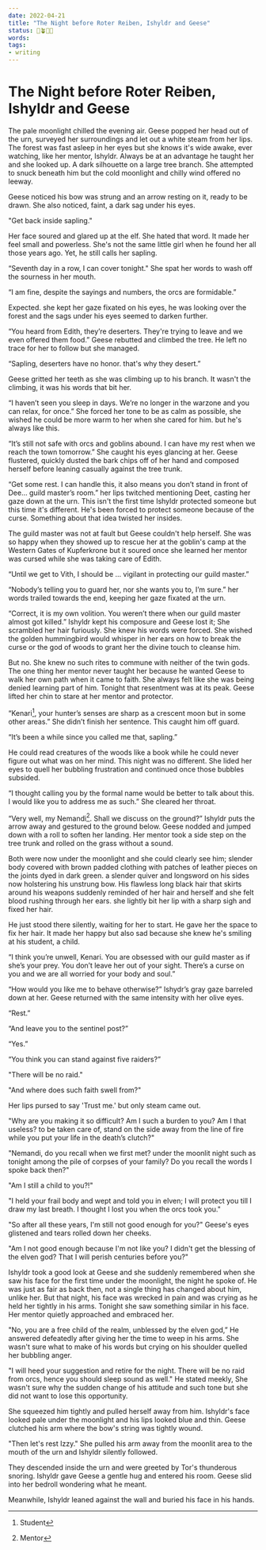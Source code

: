 ```yaml
---
date: 2022-04-21
title: "The Night before Roter Reiben, Ishyldr and Geese"
status: 🌱🪴🌲🍇
words:
tags:
- writing
---
```

# The Night before Roter Reiben, Ishyldr and Geese
The pale moonlight chilled the evening air. Geese popped her head out of the urn, surveyed her surroundings and let out a white steam from her lips. The forest was fast asleep in her eyes but she knows it's wide awake, ever watching, like her mentor, Ishyldr. Always be at an advantage he taught her and she looked up. A dark silhouette on a large tree branch. She attempted to snuck beneath him but the cold moonlight and chilly wind offered no leeway.

Geese noticed his bow was strung and an arrow resting on it, ready to be drawn. She also noticed, faint, a dark sag under his eyes.

"Get back inside sapling."

Her face soured and glared up at the elf. She hated that word. It made her feel small and powerless. She's not the same little girl when he found her all those years ago. Yet, he still calls her sapling.

“Seventh day in a row, I can cover tonight." She spat her words to wash off the sourness in her mouth.

“I am fine, despite the sayings and numbers, the orcs are formidable.” 

Expected. she kept her gaze fixated on his eyes, he was looking over the forest and the sags under his eyes seemed to darken further.

“You heard from Edith, they’re deserters. They're trying to leave and we even offered them food.” Geese rebutted and climbed the tree. He left no trace for her to follow but she managed.

“Sapling, deserters have no honor. that's why they desert.”

Geese gritted her teeth as she was climbing up to his branch. It wasn't the climbing, it was his words that bit her.

“I haven’t seen you sleep in days. We’re no longer in the warzone and you can relax, for once.” She forced her tone to be as calm as possible, she wished he could be more warm to her when she cared for him. but he's always like this. 

“It’s still not safe with orcs and goblins abound. I can have my rest when we reach the town tomorrow.” She caught his eyes glancing at her. Geese flustered, quickly dusted the bark chips off of her hand and composed herself before leaning casually against the tree trunk.

“Get some rest. I can handle this, it also means you don’t stand in front of Dee… guild master’s room.” her lips twitched mentioning Deet, casting her gaze down at the urn. 
This isn't the first time Ishyldr protected someone but this time it's different. He's been forced to protect someone because of the curse. Something about that idea twisted her insides.

The guild master was not at fault but Geese couldn't help herself. She was so happy when they showed up to rescue her at the goblin's camp at the Western Gates of Kupferkrone but it soured once she learned her mentor was cursed while she was taking care of Edith. 

“Until we get to Vith, I should be … vigilant in protecting our guild master.”

“Nobody’s telling you to guard her, nor she wants you to, I’m sure.” her words trailed towards the end, keeping her gaze fixated at the urn.

“Correct, it is my own volition. You weren’t there when our guild master almost got killed.” Ishyldr kept his composure and Geese lost it; She scrambled her hair furiously. She knew his words were forced. She wished the golden hummingbird would whisper in her ears on how to break the curse or the god of woods to grant her the divine touch to cleanse him. 

But no. She knew no such rites to commune with neither of the twin gods. The one thing her mentor never taught her because he wanted Geese to walk her own path when it came to faith. She always felt like she was being denied learning part of him. Tonight that resentment was at its peak. Geese lifted her chin to stare at her mentor and protector.

“Kenari[^1], your hunter’s senses are sharp as a crescent moon but in some other areas.” She didn’t finish her sentence. This caught him off guard.

“It’s been a while since you called me that, sapling.” 

He could read creatures of the woods like a book while he could never figure out what was on her mind. This night was no different. She lided her eyes to quell her bubbling frustration and continued once those bubbles subsided.

“I thought calling you by the formal name would be better to talk about this. I would like you to address me as such.” She cleared her throat.

“Very well, my Nemandi[^2]. Shall we discuss on the ground?” Ishyldr puts the arrow away and gestured to the ground below. Geese nodded and jumped down with a roll to soften her landing. Her mentor took a side step on the tree trunk and rolled on the grass without a sound. 

Both were now under the moonlight and she could clearly see him; slender body covered with brown padded clothing with patches of leather pieces on the joints dyed in dark green. a slender quiver and longsword on his sides now holstering his unstrung bow. His flawless long black hair that skirts around his weapons suddenly reminded of her hair and herself and she felt blood rushing through her ears. she lightly bit her lip with a sharp sigh and fixed her hair.

He just stood there silently, waiting for her to start.  He gave her the space to fix her hair. It made her happy but also sad because she knew he's smiling at his student, a child. 

“I think you’re unwell, Kenari. You are obsessed with our guild master as if she’s your prey. You don’t leave her out of your sight. There’s a curse on you and we are all worried for your body and soul.”

“How would you like me to behave otherwise?” Ishydr’s gray gaze barreled down at her. Geese returned with the same intensity with her olive eyes.

“Rest.” 

“And leave you to the sentinel post?” 

“Yes.”

“You think you can stand against five raiders?”

"There will be no raid." 

"And where does such faith swell from?"

Her lips pursed to say 'Trust me.' but only steam came out.

"Why are you making it so difficult? Am I such a burden to you? Am I that useless? to be taken care of, stand on the side away from the line of fire while you put your life in the death’s clutch?"

"Nemandi, do you recall when we first met? under the moonlit night such as tonight among the pile of corpses of your family? Do you recall the words I spoke back then?"

"Am I still a child to you?!"

"I held your frail body and wept and told you in elven; I will protect you till I draw my last breath. I thought I lost you when the orcs took you."

"So after all these years, I'm still not good enough for you?" Geese's eyes glistened and tears rolled down her cheeks.

"Am I not good enough because I'm not like you? I didn't get the blessing of the elven god? That I will perish centuries before you?"

Ishyldr took a good look at Geese and she suddenly remembered when she saw his face for the first time under the moonlight, the night he spoke of. He was just as fair as back then, not a single thing has changed about him, unlike her. But that night, his face was wrecked in pain and was crying as he held her tightly in his arms. Tonight she saw something similar in his face. Her mentor quietly approached and embraced her.

"No, you are a free child of the realm, unblessed by the elven god,” He answered defeatedly after giving her the time to weep in his arms. She wasn't sure what to make of his words but crying on his shoulder quelled her bubbling anger.

"I will heed your suggestion and retire for the night. There will be no raid from orcs, hence you should sleep sound as well." He stated meekly, She wasn't sure why the sudden change of his attitude and such tone but she did not want to lose this opportunity. 

She squeezed him tightly and pulled herself away from him. Ishyldr's face looked pale under the moonlight and his lips looked blue and thin. Geese clutched his arm where the bow's string was tightly wound. 

"Then let's rest Izzy." She pulled his arm away from the moonlit area to the mouth of the urn and Ishyldr silently followed.

They descended inside the urn and were greeted by Tor's thunderous snoring. Ishyldr gave Geese a gentle hug and entered his room. Geese slid into her bedroll wondering what he meant.

Meanwhile, Ishyldr leaned against the wall and buried his face in his hands.

[^1]: Student
[^2]: Mentor
